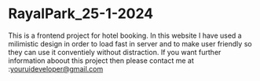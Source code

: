 # RayalPark_25-1-2024
This is a frontend project for hotel booking. In this website I have used a milimistic design in order to load fast in server and to make user friendly so they can use it conventiely without distraction.
If you want further information aboout this project then please contact me at :youruideveloper@gmail.com
